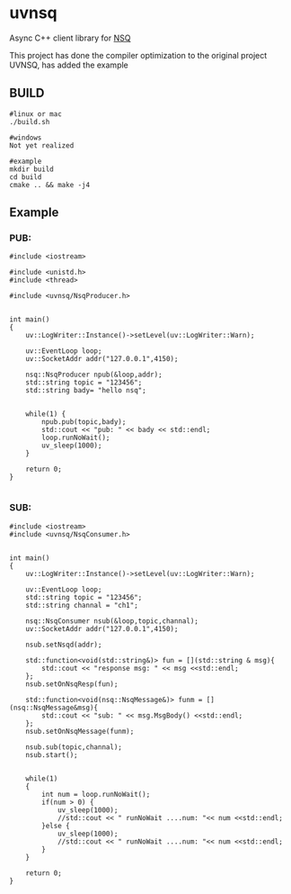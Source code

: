 # uvnsq
Async C++ client library for [NSQ][1]

This project has done the compiler optimization to the original project UVNSQ, has added the example

## BUILD

```
#linux or mac
./build.sh

#windows
Not yet realized

#example
mkdir build 
cd build 
cmake .. && make -j4
```



## Example

### PUB:

```
#include <iostream>

#include <unistd.h>
#include <thread>

#include <uvnsq/NsqProducer.h>


int main()
{
    uv::LogWriter::Instance()->setLevel(uv::LogWriter::Warn);

    uv::EventLoop loop;
    uv::SocketAddr addr("127.0.0.1",4150);

    nsq::NsqProducer npub(&loop,addr);
    std::string topic = "123456";
    std::string bady= "hello nsq";

   
    while(1) {
        npub.pub(topic,bady);
        std::cout << "pub: " << bady << std::endl;
        loop.runNoWait();
        uv_sleep(1000);
    }
     
    return 0;
}


```



### SUB:

```
#include <iostream>
#include <uvnsq/NsqConsumer.h>


int main()
{
    uv::LogWriter::Instance()->setLevel(uv::LogWriter::Warn);

    uv::EventLoop loop;
    std::string topic = "123456";
    std::string channal = "ch1";

    nsq::NsqConsumer nsub(&loop,topic,channal);
    uv::SocketAddr addr("127.0.0.1",4150);
  
    nsub.setNsqd(addr);

    std::function<void(std::string&)> fun = [](std::string & msg){
        std::cout << "response msg: " << msg <<std::endl;
    };
    nsub.setOnNsqResp(fun);

    std::function<void(nsq::NsqMessage&)> funm = [](nsq::NsqMessage&msg){
        std::cout << "sub: " << msg.MsgBody() <<std::endl;
    };
    nsub.setOnNsqMessage(funm);

    nsub.sub(topic,channal);
    nsub.start();


    while(1)
    {
        int num = loop.runNoWait();
        if(num > 0) {
            uv_sleep(1000);
            //std::cout << " runNoWait ....num: "<< num <<std::endl;
        }else {
            uv_sleep(1000);
            //std::cout << " runNoWait ....num: "<< num <<std::endl;
        }
    }

    return 0;
}
```



[1]: https://github.com/nsqio/nsq
[2]: https://github.com/wlgq2/uv-cpp
[3]: https://github.com/nlohmann/json
